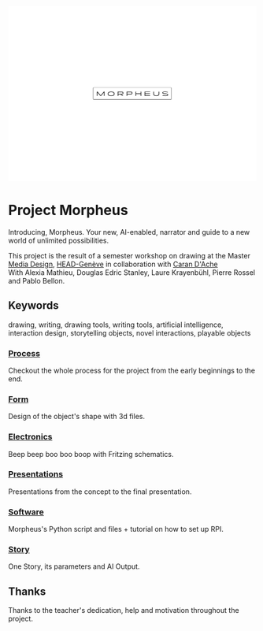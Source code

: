 ![Project Morpheus](/misc/repo_hero.png)

# Project Morpheus
Introducing, Morpheus. Your new, AI-enabled, narrator and guide to a new world of unlimited possibilities.

This project is the result of a semester workshop on drawing at the Master [Media Design](https://www.hesge.ch/head/en/programs-research/master-arts-media-design), [HEAD-Genève](https://www.hesge.ch/head/formations-recherche/master-en-media-design) in collaboration with [Caran D'Ache](https://www.carandache.com/ch/en)
<br>
With Alexia Mathieu, Douglas Edric Stanley, Laure Krayenbühl, Pierre Rossel and Pablo Bellon.

## Keywords
drawing, writing, drawing tools, writing tools, artificial intelligence, interaction design, storytelling objects, novel interactions, playable objects


### [**Process**](/process/)
Checkout the whole process for the project from the early beginnings to the end.

### [**Form**](/form/)
Design of the object's shape with 3d files.

### [**Electronics**](/electronics/)
Beep beep boo boo boop with Fritzing schematics.

### [**Presentations**](/presentations/)
Presentations from the concept to the final presentation.

### [**Software**](/software/)
Morpheus's Python script and files + tutorial on how to set up RPI.

### [**Story**](/story/)
One Story, its parameters and AI Output.

## Thanks
Thanks to the teacher's dedication, help and motivation throughout the project.